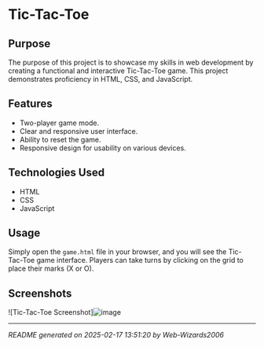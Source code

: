 # Tic-Tac-Toe

## Purpose
The purpose of this project is to showcase my skills in web development by creating a functional and interactive Tic-Tac-Toe game. This project demonstrates proficiency in HTML, CSS, and JavaScript.

## Features
- Two-player game mode.
- Clear and responsive user interface.
- Ability to reset the game.
- Responsive design for usability on various devices.

## Technologies Used
- HTML
- CSS
- JavaScript

## Usage
Simply open the `game.html` file in your browser, and you will see the Tic-Tac-Toe game interface. Players can take turns by clicking on the grid to place their marks (X or O).

## Screenshots
![Tic-Tac-Toe Screenshot]![image](https://github.com/user-attachments/assets/e544279b-a70e-45e1-89dd-1a1b26f70ff2)


---
*README generated on 2025-02-17 13:51:20 by Web-Wizards2006*
